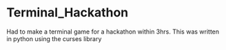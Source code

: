 # Terminal_Hackathon
Had to make a terminal game for a hackathon within 3hrs.
This was written in python using the curses library

